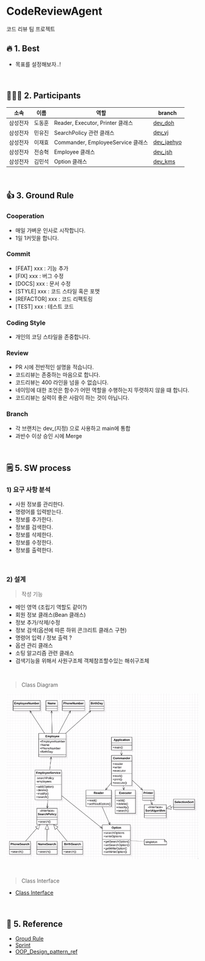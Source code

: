 # CodeReviewAgent
코드 리뷰 팀 프로젝트

## :fire: 1. Best
- 목표를 설정해보자..!

<br>

## 🧑‍🤝‍🧑 2. Participants
|소속|이름|역할|branch|
|------|---|---|----|
|삼성전자|도동훈|Reader, Executor, Printer 클래스|[dev_doh](https://github.com/dheldh77/Best/tree/dev_doh)|
|삼성전자|민유진|SearchPolicy 관련 클래스|[dev_yj](https://github.com/dheldh77/Best/tree/dev_yj)|
|삼성전자|이재효|Commander, EmployeeService 클래스|[dev_jaehyo](https://github.com/dheldh77/Best/tree/dev_jaehyo)|
|삼성전자|전승혁|Employee 클래스|[dev_jsh](https://github.com/dheldh77/Best/tree/dev_jsh)|
|삼성전자|김민석|Option 클래스|[dev_kms](https://github.com/dheldh77/Best/tree/dev_kms)|

<br>

## 👍 3. Ground Rule

### Cooperation
- 매일 가벼운 인사로 시작합니다.
- 1일 1커밋을 합니다.

### Commit 
- [FEAT] xxx : 기능 추가
- [FIX] xxx : 버그 수정
- [DOCS] xxx : 문서 수정
- [STYLE] xxx : 코드 스타일 혹은 포맷 
- [REFACTOR] xxx : 코드 리팩토링
- [TEST] xxx : 테스트 코드

### Coding Style
- 개인의 코딩 스타일을 존중합니다.

### Review 
- PR 시에 전반적인 설명을 적습니다.
- 코드리뷰는 존중하는 마음으로 합니다.
- 코드리뷰는 400 라인을 넘을 수 없습니다.
- 네이밍에 대한 조언은 함수가 어떤 역할을 수행하는지 뚜렷하지 않을 떄 합니다.
- 코드리뷰는 실력이 좋은 사람이 하는 것이 아닙니다.

### Branch
- 각 브랜치는 dev_(지정) 으로 사용하고 main에 통합
- 과반수 이상 승인 시에 Merge

<br>

## 🗒️ 5. SW process
### 1) 요구 사항 분석
- 사원 정보를 관리한다.
- 명령어를 입력받는다.
- 정보를 추가한다.
- 정보를 검색한다.
- 정보를 삭제한다.
- 정보를 수정한다.
- 정보를 출력한다.

<br>

### 2) 설계
> 작성 기능
- 메인 영역 (조립기 역할도 같이?)
- 회원 정보 클래스(Bean 클래스)
- 정보 추가/삭제/수정
- 정보 검색(옵션에 따른 하위 콘크리트 클래스 구현)
- 명령어 입력 / 정보 출력 ?
- 옵션 관리 클래스
- 소팅 알고리즘 관련 클래스
- 검색기능을 위해서 사원구조체 객체참조할수있는 해쉬구조체

<br>

> Class Diagram

![Class Diagram](DesignDocumetation/KakaoTalk_Photo_2022-04-15-09-28-28.png)

<br>

> Class Interface
- [Class Interface](https://github.com/dheldh77/Best/blob/dev_kms/DesignDocumetation/methodSignature.md)

<br>

## 📘 5. Reference
- [Groud Rule](https://app.sli.do/event/bE61HmGBotM1S8qv1BtLS2/live/polls)
- [Sprint](https://carnation-belief-5ee.notion.site/bf110aee0db8430bad07e9a0378b1cbf?v=5506304380b84935a5c6a0923827244b)
- [OOP_Design_pattern_ref](https://carnation-belief-5ee.notion.site/3-Architect-Design-680ae934fd0044a3908c3dfc7b53d9ec)
